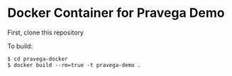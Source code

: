 # Docker Container for Pravega Demo

First, clone this repository

To build:
```
$ cd pravega-docker 
$ docker build --rm=true -t pravega-demo . 
```


